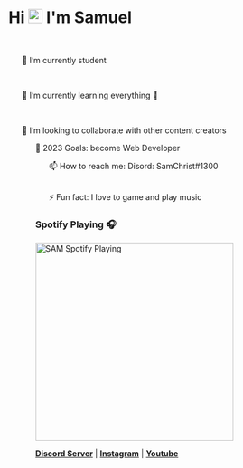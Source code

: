 ### <h1 align="left">Hi <img src="https://media.giphy.com/media/hvRJCLFzcasrR4ia7z/giphy.gif" width="25px"> I'm Samuel</h1>

<p align="center">
<br> <ul>  🔭 I’m currently student </ul>
<br> <ul>🌱 I’m currently learning everything 🤣 </ul>
<br> <ul> 👯 I’m looking to collaborate with other content creators </ol>
<br> <ul> 🥅 2023 Goals: become Web Developer </ol>
<br> <ul> 📫 How to reach me: Disord: SamChrist#1300 </ul>
<br> <ul> ⚡ Fun fact: I love to game and play music </ul>
</p>

### Spotify Playing 🎧

[<img src="https://now-playing-codestackr.vercel.app/api/spotify-playing" alt="SAM Spotify Playing" width="350" />](https://open.spotify.com/user/swyqyimdc12jajde4vpwd2x1b)


<p align="left">
  <strong><a href="https://www.discord.io/samchrist">Discord Server</a></strong> |
  <strong><a href="https://www.instagram.com/samuelchistz/">Instagram</a></strong> |
  <strong><a href="#">Youtube</a></strong>
 </p>
